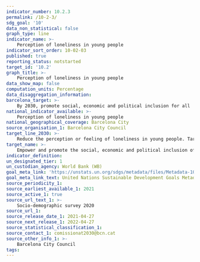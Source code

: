 ```yaml
---
indicator_number: 10.2.3
permalink: /10-2-3/
sdg_goal: '10'
data_non_statistical: false
graph_type: line
indicator_name: >-
    Perception of loneliness in young people
indicator_sort_order: 10-02-03
published: true
reporting_status: notstarted
target_id: '10.2'
graph_title: >-
    Perception of loneliness in young people
data_show_map: false
computation_units: Percentage 
data_disaggregation_information: 
barcelona_target: >-
    By 2030, promote social, economic and political inclusion for all
national_indicator_available: >-
    Perception of loneliness in young people
national_geographical_coverage: Barcelona City
source_organisation_1: Barcelona City Council
target_line_2030: >-
    Reduce the perception or feeling of loneliness in young people. Target value 2030: To be determined according to reference value
target_name: >-
    Empower and promote the social, economic and political inclusion of all, irrespective of age, gender, disability, race, ethnicity, origin, religion or economic or other status
indicator_definition:
un_designated_tier: 1
un_custodian_agency: World Bank (WB)
goal_meta_link: 'https://unstats.un.org/sdgs/metadata/files/Metadata-10-02-01.pdf'
goal_meta_link_text: United Nations Sustainable Development Goals Metadata (pdf 894kB)
source_periodicity_1: 
source_earliest_available_1: 2021
source_active_1: true
source_url_text_1: >-
    Socio-demographic survey 2020
source_url_1: 
source_release_date_1: 2021-04-27
source_next_release_1: 2022-04-27
source_statistical_classification_1: 
source_contact_1: comissionat2030@bcn.cat
source_other_info_1: >-
    Barcelona City Council
tags:
---
```

